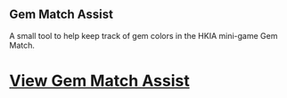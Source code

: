 ## Gem Match Assist
A small tool to help keep track of gem colors in the HKIA mini-game Gem Match.

# [View Gem Match Assist](https://lolitslia.github.io/gem-match-assist/)